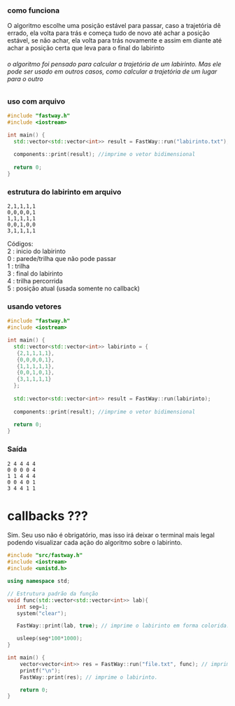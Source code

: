 ### como funciona
O algoritmo escolhe uma posição estável para passar, caso a trajetória dê errado, ela volta para trás e começa tudo de novo até achar a posição estável, se não achar, ela volta para trás novamente e assim em diante até achar a posição certa que leva para o final do labirinto

###### o algoritmo foi pensado para calcular a trajetória de um labirinto. Mas ele pode ser usado em outros casos, como calcular a trajetória de um lugar para o outro

### uso com arquivo
```cpp
#include "fastway.h"
#include <iostream>

int main() {
  std::vector<std::vector<int>> result = FastWay::run("labirinto.txt");
  
  components::print(result); //imprime o vetor bidimensional
  
  return 0;
}
```

### estrutura do labirinto em arquivo
```
2,1,1,1,1
0,0,0,0,1
1,1,1,1,1
0,0,1,0,0
3,1,1,1,1
```
Códigos: <br/>
2 : inicio do labirinto <br/>
0 : parede/trilha que não pode passar <br/>
1 : trilha <br/>
3 : final do labirinto <br/>
4 : trilha percorrida <br/>
5 : posição atual (usada somente no callback)<br/>

### usando vetores
```cpp
#include "fastway.h"
#include <iostream>

int main() {
  std::vector<std::vector<int>> labirinto = {
   {2,1,1,1,1},
   {0,0,0,0,1},
   {1,1,1,1,1},
   {0,0,1,0,1},
   {3,1,1,1,1}
  };
  
  std::vector<std::vector<int>> result = FastWay::run(labirinto);
  
  components::print(result); //imprime o vetor bidimensional
  
  return 0;
}
```


### Saída
```
2 4 4 4 4
0 0 0 0 4
1 1 4 4 4
0 0 4 0 1
3 4 4 1 1
```

# callbacks ???
Sim. Seu uso não é obrigatório, mas isso irá deixar o terminal mais legal podendo visualizar cada ação do algoritmo sobre o labirinto.

```cpp
#include "src/fastway.h"
#include <iostream>
#include <unistd.h>

using namespace std;

// Estrutura padrão da função
void func(std::vector<std::vector<int>> lab){
   int seg=1;
   system("clear");

   FastWay::print(lab, true); // imprime o labirinto em forma colorida.

   usleep(seg*100*1000);
}

int main() {
	vector<vector<int>> res = FastWay::run("file.txt", func); // imprime o labirinto e retorna um callback a cada ação.
	printf("\n");
	FastWay::print(res); // imprime o labirinto.

	return 0;
}
```
